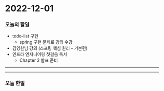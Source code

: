 2022-12-01
==========

### 오늘의 할일
* todo-list 구현
    * spring 구현 문제로 강의 수강
* 김영한님 강의 (스프링 핵심 원리 - 기본편)
* 인프라 엔지니어링 첫걸음 독서
    * Chapter 2 발표 준비

<hr/>
<hr/>

### 오늘 한일
